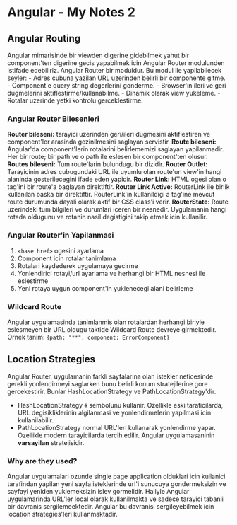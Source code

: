 # Angular - My Notes 2
## Angular Routing
Angular mimarisinde bir viewden digerine gidebilmek yahut bir component'ten digerine gecis yapabilmek icin Angular Router modulunden istifade edebiliriz.
Angular Router bir moduldur.
Bu modul ile yapilabilecek seyler:
    - Adres cubuna yazilan URL uzerinden belirli bir componente gitme.
    - Component'e query string degerlerini gonderme.
    - Browser'in ileri ve geri dugmelerini aktiflestirme/kullanabilme.
    - Dinamik olarak view yukeleme.
    - Rotalar uzerinde yetki kontrolu gerceklestirme.

### Angular Router Bilesenleri
**Router bileseni:** tarayici uzerinden geri/ileri dugmesini aktiflestiren ve component'ler arasinda gezinilmesini saglayan servistir.
**Route bileseni:** Angular'da component'lerin rotalarini belirlememizi saglayan yapilanmadir. Her bir route; bir path ve o path ile eslesen bir component'ten olusur.
**Routes bileseni:** Tum route'larin bulundugu bir dizidir.
**Router Outlet:** Tarayicinin adres cubugundaki URL ile uyumlu olan route'un view'in hangi alaninda gosterilecegini ifade eden yapidir.
**Router Link:** HTML ogesi olan o tag'ini bir route'a baglayan direktiftir.
**Router Link Active:** RouterLink ile birlik kullanilan baska bir direktiftir. RouterLink'in kullanildigi a tag'ine mevcut route durumunda dayali olarak aktif bir CSS class'i verir.
**RouterState:** Route uzerindeki tum bilgileri ve durumlari iceren bir nesnedir. Uygulamanin hangi rotada oldugunu ve rotanin nasil degistigini takip etmek icin kullanilir.

### Angular Router'in Yapilanmasi
1. `<base href>` ogesini ayarlama
2. Component icin rotalar tanimlama
3. Rotalari kaydederek uygulamaya gecirme
4. Yonlendirici rotayi/url ayarlama ve herhangi bir HTML nesnesi ile eslestirme
5. Yeni rotaya uygun component'in yuklenecegi alani belirleme

### Wildcard Route
Angular uygulamasinda tanimlanmis olan rotalardan herhangi biriyle eslesmeyen bir URL oldugu taktide Wildcard Route devreye girmektedir.
Ornek tanim: `{path: "**", component: ErrorComponent}`

## Location Strategies
Angular Router, uygulamanin farkli sayfalarina olan istekler neticesinde gerekli yonlendirmeyi saglarken bunu belirli konum stratejilerine gore gercekestirir.
Bunlar HashLocationStrategy ve PathLocationStrategy'dir.
- HashLocationStrategy `#` sembolunu kullanir. Ozellikle eski taraticilarda, URL degisikliklerinin algilanmasi ve yonlendirmelerin yapilmasi icin kullanilabilir.
- PathLocationStrategy normal URL'leri kullanarak yonlendirme yapar. Ozellikle modern tarayicilarda tercih edilir. Angular uygulamasaninin **varsayilan** stratejisidir.

### Why are they used?
Angular uygulamalari ozunde single page application olduklari icin kullanici tarafindan yapilan yeni sayfa isteklerinde url'i sunucuya gondermeksizin ve sayfayi yeniden yuklemeksizin islev gormelidir. Haliyle Angular uygulamarinda URL'ler local olarak kullanilmakta ve sadece tarayici tabanli bir davranis sergilemeektedir. Angular bu davranisi sergileyebilmek icin location strategies'leri kullanmaktadir.
